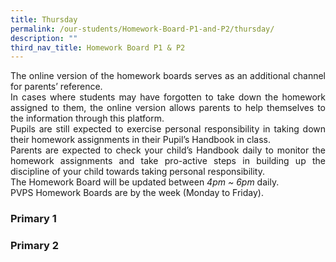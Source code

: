 ```yaml
---
title: Thursday
permalink: /our-students/Homework-Board-P1-and-P2/thursday/
description: ""
third_nav_title: Homework Board P1 & P2
---
```

<p align="justify">
The online version of the homework boards serves as an additional channel for parents’ reference.<br>
	In cases where students may have forgotten to take down the homework assigned to them, the online version allows parents to help themselves to the information through this platform.<br>
Pupils are still expected to exercise personal responsibility in taking down their homework assignments in their Pupil’s Handbook in class.<br>
Parents are expected to check your child’s Handbook daily to monitor the homework assignments and take pro-active steps in building up the discipline of your child towards taking personal responsibility.<br>
The Homework Board will be updated between <i>4pm ~ 6pm</i> daily. <br>
PVPS Homework Boards are by the week (Monday to Friday).
	
<h3>Primary 1</h3>
	
	
<h3>Primary 2</h3>
